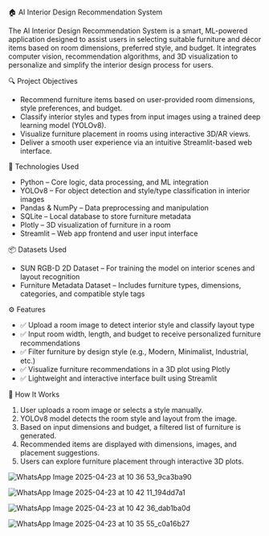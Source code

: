  🏠 AI Interior Design Recommendation System

The AI Interior Design Recommendation System is a smart, ML-powered application designed to assist users in selecting suitable furniture and décor items based on room dimensions, preferred style, and budget. It integrates computer vision, recommendation algorithms, and 3D visualization to personalize and simplify the interior design process for users.

 🔍 Project Objectives

- Recommend furniture items based on user-provided room dimensions, style preferences, and budget.
- Classify interior styles and types from input images using a trained deep learning model (YOLOv8).
- Visualize furniture placement in rooms using interactive 3D/AR views.
- Deliver a smooth user experience via an intuitive Streamlit-based web interface.

 🧠 Technologies Used

- Python – Core logic, data processing, and ML integration
- YOLOv8 – For object detection and style/type classification in interior images
- Pandas & NumPy – Data preprocessing and manipulation
- SQLite – Local database to store furniture metadata
- Plotly – 3D visualization of furniture in a room
- Streamlit – Web app frontend and user input interface

 📦 Datasets Used

- SUN RGB-D 2D Dataset – For training the model on interior scenes and layout recognition
- Furniture Metadata Dataset – Includes furniture types, dimensions, categories, and compatible style tags

 ⚙️ Features

- ✅ Upload a room image to detect interior style and classify layout type
- ✅ Input room width, length, and budget to receive personalized furniture recommendations
- ✅ Filter furniture by design style (e.g., Modern, Minimalist, Industrial, etc.)
- ✅ Visualize furniture recommendations in a 3D plot using Plotly
- ✅ Lightweight and interactive interface built using Streamlit

 🚀 How It Works

1. User uploads a room image or selects a style manually.
2. YOLOv8 model detects the room style and layout from the image.
3. Based on input dimensions and budget, a filtered list of furniture is generated.
4. Recommended items are displayed with dimensions, images, and placement suggestions.
5. Users can explore furniture placement through interactive 3D plots.
   
![WhatsApp Image 2025-04-23 at 10 36 53_9ca3ba90](https://github.com/user-attachments/assets/3cfcd0ad-b2d0-4a45-850b-777d8000a4bd)


![WhatsApp Image 2025-04-23 at 10 42 11_194dd7a1](https://github.com/user-attachments/assets/3abddbbe-ff31-481d-9bfa-bdbb5af7bace)

![WhatsApp Image 2025-04-23 at 10 42 36_dab1ba0d](https://github.com/user-attachments/assets/458e774c-80e6-4983-94a3-c4dbb8435eb5)


![WhatsApp Image 2025-04-23 at 10 35 55_c0a16b27](https://github.com/user-attachments/assets/65d0a1b8-459a-400e-a8ba-d392fa70ebb2)
